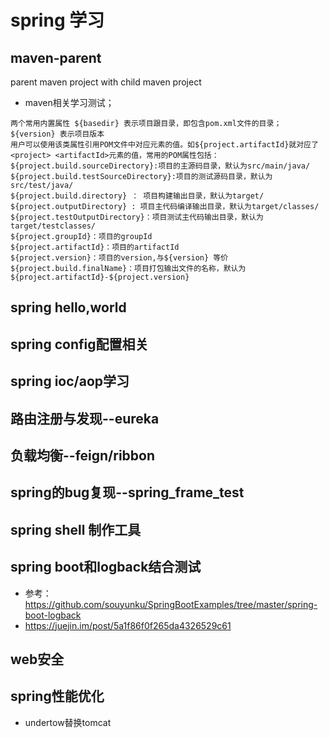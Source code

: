 # spring 学习
## maven-parent
parent maven project with child maven project
* maven相关学习测试；
```
两个常用内置属性 ${basedir} 表示项目跟目录，即包含pom.xml文件的目录；${version} 表示项目版本
用户可以使用该类属性引用POM文件中对应元素的值。如${project.artifactId}就对应了<project> <artifactId>元素的值，常用的POM属性包括：
${project.build.sourceDirectory}:项目的主源码目录，默认为src/main/java/
${project.build.testSourceDirectory}:项目的测试源码目录，默认为src/test/java/
${project.build.directory} ： 项目构建输出目录，默认为target/
${project.outputDirectory} : 项目主代码编译输出目录，默认为target/classes/
${project.testOutputDirectory}：项目测试主代码输出目录，默认为target/testclasses/
${project.groupId}：项目的groupId
${project.artifactId}：项目的artifactId
${project.version}：项目的version,与${version} 等价
${project.build.finalName}：项目打包输出文件的名称，默认为${project.artifactId}-${project.version}
```

## spring hello,world


## spring config配置相关

## spring ioc/aop学习

## 路由注册与发现--eureka

## 负载均衡--feign/ribbon

## spring的bug复现--spring_frame_test

## spring shell 制作工具


## spring boot和logback结合测试
* 参考：https://github.com/souyunku/SpringBootExamples/tree/master/spring-boot-logback
* https://juejin.im/post/5a1f86f0f265da4326529c61

## web安全


## spring性能优化
* undertow替换tomcat